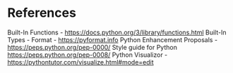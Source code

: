 # References

Built-In Functions - https://docs.python.org/3/library/functions.html
Built-In Types - 
Format - https://pyformat.info
Python Enhancement Proposals - https://peps.python.org/pep-0000/
Style guide for Python https://peps.python.org/pep-0008/
Python Visualizor - https://pythontutor.com/visualize.html#mode=edit